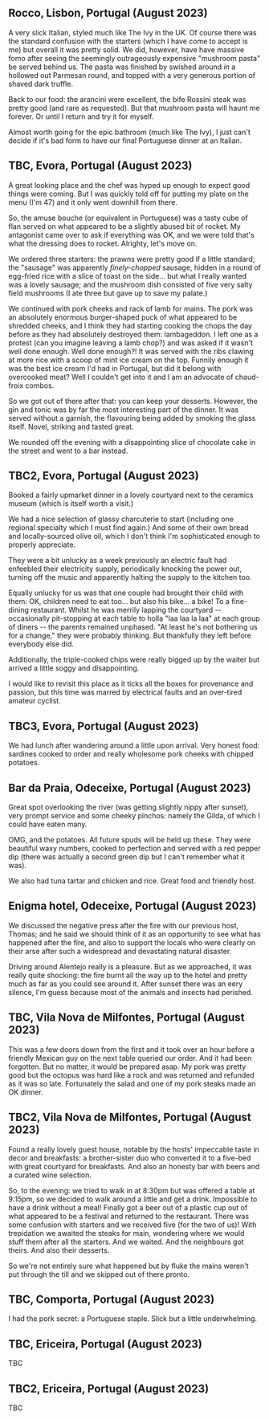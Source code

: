 ## Rocco, Lisbon, Portugal (August 2023)

A very slick Italian, styled much like The Ivy in the UK. Of course there was the standard confusion with the starters (which I have come to accept is me) but overall it was pretty solid. We did, however, have have massive fomo after seeing the seemingly outrageously expensive "mushroom pasta" be served behind us. The pasta was finished by swished around _in_ a hollowed out Parmesan round, and topped with a very generous portion of shaved dark truffle.

Back to our food: the arancini were excellent, the bife Rossini steak was pretty good (and rare as requested). But that mushroom pasta will haunt me forever. Or until I return and try it for myself.

Almost worth going for the epic bathroom (much like The Ivy), I just can't decide if it's bad form to have our final Portuguese dinner at an Italian.

## TBC, Evora, Portugal (August 2023)

A great looking place and the chef was hyped up enough to expect good things were coming. But I was quickly told off for putting my plate on the menu (I'm 47) and it only went downhill from there.

So, the amuse bouche (or equivalent in Portuguese) was a tasty cube of flan served on what appeared to be a slightly abused bit of rocket. My antagonist came over to ask if everything was OK, and we were told that's what the dressing does to rocket. Alrighty, let's move on.

We ordered three starters: the prawns were pretty good if a little standard; the "sausage" was apparently _finely-chopped_ sausage, hidden in a round of egg-fried rice with a slice of toast on the side... but what I really wanted was a lovely sausage; and the mushroom dish consisted of five very salty field mushrooms (I ate three but gave up to save my palate.)

We continued with pork cheeks and rack of lamb for mains. The pork was an absolutely enormous burger-shaped puck of what appeared to be shredded cheeks, and I think they had starting cooking the chops the day before as they had absolutely destroyed them: lambageddon. I left one as a protest (can you imagine leaving a lamb chop?) and was asked if it wasn't well done enough. Well done enough?! It was served with the ribs clawing at more rice with a scoop of mint ice cream on the top. Funnily enough it was the best ice cream I'd had in Portugal, but did it belong with overcooked meat? Well I couldn't get into it and I am an advocate of chaud-froix combos.

So we got out of there after that: you can keep your desserts. However, the gin and tonic was by far the most interesting part of the dinner. It was served without a garnish, the flavouring being added by smoking the glass itself. Novel, striking and tasted great.

We rounded off the evening with a disappointing slice of chocolate cake in the street and went to a bar instead.

## TBC2, Evora, Portugal (August 2023)

Booked a fairly upmarket dinner in a lovely courtyard next to the ceramics museum (which is itself worth a visit.)

We had a nice selection of glassy charcuterie to start (including one regional specialty which I must find again.) And some of their own bread and locally-sourced olive oil, which I don't think I'm sophisticated enough to properly appreciate.

They were a bit unlucky as a week previously an electric fault had enfeebled their electricity supply, periodically knocking the power out, turning off the music and apparently halting the supply to the kitchen too.

Equally unlucky for us was that one couple had brought their child with them: OK, children need to eat too... but also his bike... a bike! To a fine-dining restaurant. Whilst he was merrily lapping the courtyard -- occasionally pit-stopping at each table to holla "laa laa la laa" at each group of diners -- the parents remained unphased. "At least he's not bothering us for a change," they were probably thinking. But thankfully they left before everybody else did.

Additionally, the triple-cooked chips were really bigged up by the waiter but arrived a little soggy and disappointing.

I would like to revisit this place as it ticks all the boxes for provenance and passion, but this time was marred by electrical faults and an over-tired amateur cyclist.

## TBC3, Evora, Portugal (August 2023)

We had lunch after wandering around a little upon arrival. Very honest food: sardines cooked to order and really wholesome pork cheeks with chipped potatoes.

## Bar da Praia, Odeceixe, Portugal (August 2023)

Great spot overlooking the river (was getting slightly nippy after sunset), very prompt service and some cheeky pinchos: namely the Gilda, of which I could have eaten many.

OMG, and the potatoes. All future spuds will be held up these. They were beautiful waxy numbers, cooked to perfection and served with a red pepper dip (there was actually a second green dip but I can't remember what it was).

We also had tuna tartar and chicken and rice. Great food and friendly host.

## Enigma hotel, Odeceixe, Portugal (August 2023)

We discussed the negative press after the fire with our previous host, Thomas; and he said we should think of it as an opportunity to see what has happened after the fire, and also to support the locals who were clearly on their arse after such a widespread and devastating natural disaster.

Driving around Alentejo really is a pleasure. But as we approached, it was really quite shocking: the fire burnt all the way up to the hotel and pretty much as far as you could see around it. After sunset there was an eery silence, I'm guess because most of the animals and insects had perished.

## TBC, Vila Nova de Milfontes, Portugal (August 2023)

This was a few doors down from the first and it took over an hour before a friendly Mexican guy on the next table queried our order. And it had been forgotten. But no matter, it would be prepared asap. My pork was pretty good but the octopus was hard like a rock and was returned and refunded as it was so late. Fortunately the salad and one of my pork steaks made an OK dinner.

## TBC2, Vila Nova de Milfontes, Portugal (August 2023)

Found a really lovely guest house, notable by the hosts' impeccable taste in decor and breakfasts: a brother-sister duo who converted it to a five-bed with great courtyard for breakfasts. And also an honesty bar with beers and a curated wine selection.

So, to the evening: we tried to walk in at 8:30pm but was offered a table at 9:15pm, so we decided to walk around a little and get a drink. Impossible to have a drink without a meal! Finally got a beer out of a plastic cup out of what appeared to be a festival and returned to the restaurant. There was some confusion with starters and we received five (for the two of us)! With trepidation we awaited the steaks for main, wondering where we would stuff them after all the starters. And we waited. And the neighbours got theirs. And also their desserts.

So we're not entirely sure what happened but by fluke the mains weren't put through the till and we skipped out of there pronto.

## TBC, Comporta, Portugal (August 2023)

I had the pork secret: a Portuguese staple. Slick but a little underwhelming.

## TBC, Ericeira, Portugal (August 2023)

TBC

## TBC2, Ericeira, Portugal (August 2023)

TBC
